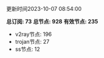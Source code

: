 更新时间2023-10-07 08:54:00

**总订阅: 73**
**总节点: 928**
**有效节点: 235**
- v2ray节点: 196
- trojan节点: 27
- ss节点: 12

